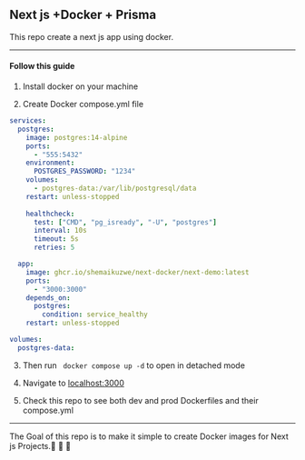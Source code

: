 ## Next js +Docker + Prisma

This repo create a next js app using docker.

***
####  Follow this guide

1. Install docker on your machine

2. Create Docker compose.yml file 
```yml
services:
  postgres:
    image: postgres:14-alpine
    ports:
      - "555:5432"
    environment:
      POSTGRES_PASSWORD: "1234"
    volumes:
      - postgres-data:/var/lib/postgresql/data
    restart: unless-stopped
   
    healthcheck:
      test: ["CMD", "pg_isready", "-U", "postgres"]
      interval: 10s
      timeout: 5s
      retries: 5

  app:
    image: ghcr.io/shemaikuzwe/next-docker/next-demo:latest
    ports:
      - "3000:3000"
    depends_on:
      postgres:
        condition: service_healthy
    restart: unless-stopped

volumes:
  postgres-data:

```

3. Then run ` docker compose up -d` to open in detached mode

4. Navigate to [localhost:3000]()
5. Check this repo to see both dev and prod Dockerfiles and their compose.yml

***
The Goal of this repo is to make it simple to create Docker images for Next js Projects.🤩 🤩 🤩
